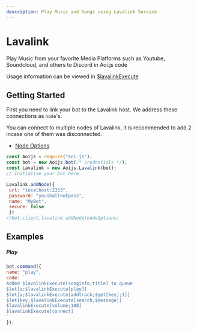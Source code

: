 ```yaml
---
description: Play Music and Songs using Lavalink Service
---
```

# Lavalink
Play Music from your favorite Media Platforms such as Youtube, Soundcloud, and others to Discord in Aoi.js code

Usage information can be viewed in [$lavalinkExecute](../../functions/usdlavalinkexecute.md)

## Getting Started
First you need to link your bot to the Lavalink host. We address these connections as `node`'s.

You can connect to multiple nodes of Lavalink, it is recommended to add 2 incase one of them was disconnected.
- [Node Options](https://xzfirzal.github.io/lavacoffee/interfaces/Utils.NodeOptions.html)
```javascript
const Aoijs = require("aoi.js");
const bot = new Aoijs.bot(/* credentials */);
const Lavalink = new Aoijs.Lavalink(bot);
// Initialize your bot here

Lavalink.addNode({
 url: "localhost:2333",
 password: "youshallnotpass",
 name: "MyBot",
 secure: false
 })
//bot.client.lavalink.addNode(nodeOptions)
```
## Examples
##### Play
```javascript
bot.command({
name: "play",
code: `
Added $lavalinkExecute[songinfo;title] to queue
$let[a;$lavalinkExecute[play]]
$let[a;$lavalinkExecute[addtrack;$get[key];1]]
$let[key;$lavalinkExecute[search;$message]]
$lavalinkExecute[volume;100]
$lavalinkExecute[connect]
`
});
```

